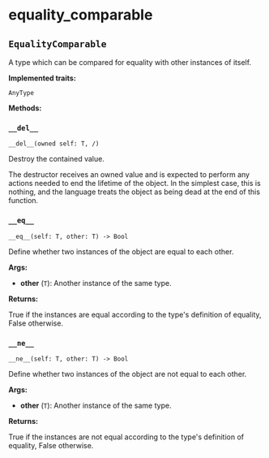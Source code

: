 # equality\_comparable

## `EqualityComparable`

A type which can be compared for equality with other instances of itself.

**Implemented traits:**

`AnyType`

**Methods:**

### `__del__`

`__del__(owned self: T, /)`

Destroy the contained value.

The destructor receives an owned value and is expected to perform any actions needed to end the lifetime of the object. In the simplest case, this is nothing, and the language treats the object as being dead at the end of this function.

### `__eq__`

`__eq__(self: T, other: T) -> Bool`

Define whether two instances of the object are equal to each other.

**Args:**

- ​**other** (`T`): Another instance of the same type.

**Returns:**

True if the instances are equal according to the type's definition of equality, False otherwise.

### `__ne__`

`__ne__(self: T, other: T) -> Bool`

Define whether two instances of the object are not equal to each other.

**Args:**

- ​**other** (`T`): Another instance of the same type.

**Returns:**

True if the instances are not equal according to the type's definition of equality, False otherwise.